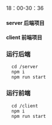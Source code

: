 18：00-30：36

#### server 后端项目
#### client 前端项目
### 运行后端
```
  cd /server
  npm i
  npm run start
```
### 运行前端
```
  cd /client
  npm i
  npm run start
```